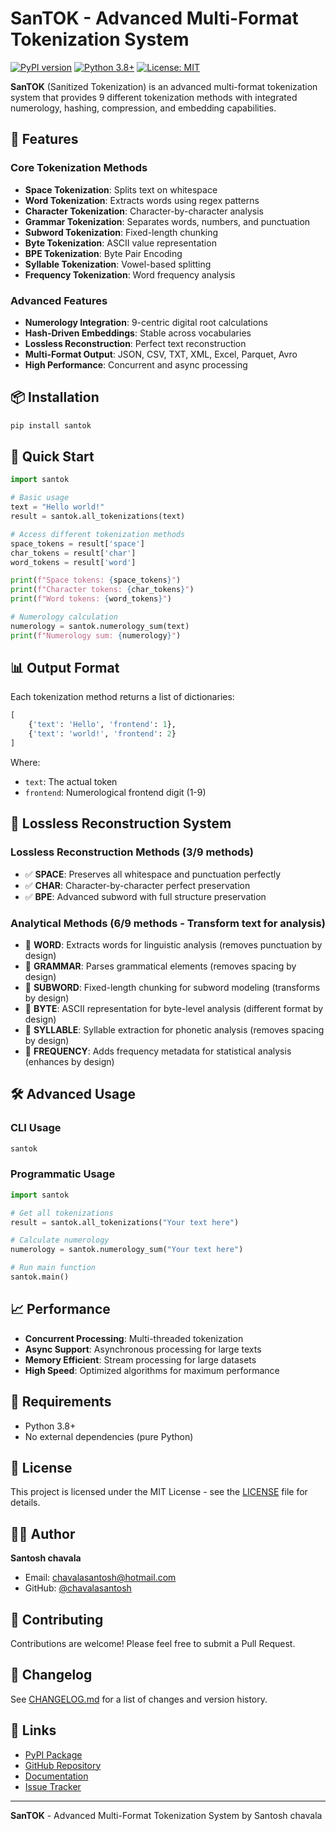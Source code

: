 # SanTOK - Advanced Multi-Format Tokenization System

[![PyPI version](https://badge.fury.io/py/santok.svg)](https://badge.fury.io/py/santok)
[![Python 3.8+](https://img.shields.io/badge/python-3.8+-blue.svg)](https://www.python.org/downloads/)
[![License: MIT](https://img.shields.io/badge/License-MIT-yellow.svg)](https://opensource.org/licenses/MIT)

**SanTOK** (Sanitized Tokenization) is an advanced multi-format tokenization system that provides 9 different tokenization methods with integrated numerology, hashing, compression, and embedding capabilities.

## 🚀 Features

### Core Tokenization Methods
- **Space Tokenization**: Splits text on whitespace
- **Word Tokenization**: Extracts words using regex patterns
- **Character Tokenization**: Character-by-character analysis
- **Grammar Tokenization**: Separates words, numbers, and punctuation
- **Subword Tokenization**: Fixed-length chunking
- **Byte Tokenization**: ASCII value representation
- **BPE Tokenization**: Byte Pair Encoding
- **Syllable Tokenization**: Vowel-based splitting
- **Frequency Tokenization**: Word frequency analysis

### Advanced Features
- **Numerology Integration**: 9-centric digital root calculations
- **Hash-Driven Embeddings**: Stable across vocabularies
- **Lossless Reconstruction**: Perfect text reconstruction
- **Multi-Format Output**: JSON, CSV, TXT, XML, Excel, Parquet, Avro
- **High Performance**: Concurrent and async processing

## 📦 Installation

```bash
pip install santok
```

## 🎯 Quick Start

```python
import santok

# Basic usage
text = "Hello world!"
result = santok.all_tokenizations(text)

# Access different tokenization methods
space_tokens = result['space']
char_tokens = result['char']
word_tokens = result['word']

print(f"Space tokens: {space_tokens}")
print(f"Character tokens: {char_tokens}")
print(f"Word tokens: {word_tokens}")

# Numerology calculation
numerology = santok.numerology_sum(text)
print(f"Numerology sum: {numerology}")
```

## 📊 Output Format

Each tokenization method returns a list of dictionaries:

```python
[
    {'text': 'Hello', 'frontend': 1},
    {'text': 'world!', 'frontend': 2}
]
```

Where:
- `text`: The actual token
- `frontend`: Numerological frontend digit (1-9)

## 🔄 Lossless Reconstruction System

### Lossless Reconstruction Methods (3/9 methods)
- ✅ **SPACE**: Preserves all whitespace and punctuation perfectly
- ✅ **CHAR**: Character-by-character perfect preservation
- ✅ **BPE**: Advanced subword with full structure preservation

### Analytical Methods (6/9 methods - Transform text for analysis)
- 🔄 **WORD**: Extracts words for linguistic analysis (removes punctuation by design)
- 🔄 **GRAMMAR**: Parses grammatical elements (removes spacing by design)
- 🔄 **SUBWORD**: Fixed-length chunking for subword modeling (transforms by design)
- 🔄 **BYTE**: ASCII representation for byte-level analysis (different format by design)
- 🔄 **SYLLABLE**: Syllable extraction for phonetic analysis (removes spacing by design)
- 🔄 **FREQUENCY**: Adds frequency metadata for statistical analysis (enhances by design)

## 🛠️ Advanced Usage

### CLI Usage
```bash
santok
```

### Programmatic Usage
```python
import santok

# Get all tokenizations
result = santok.all_tokenizations("Your text here")

# Calculate numerology
numerology = santok.numerology_sum("Your text here")

# Run main function
santok.main()
```

## 📈 Performance

- **Concurrent Processing**: Multi-threaded tokenization
- **Async Support**: Asynchronous processing for large texts
- **Memory Efficient**: Stream processing for large datasets
- **High Speed**: Optimized algorithms for maximum performance

## 🔧 Requirements

- Python 3.8+
- No external dependencies (pure Python)

## 📄 License

This project is licensed under the MIT License - see the [LICENSE](LICENSE) file for details.

## 👨‍💻 Author

**Santosh chavala**
- Email: chavalasantosh@hotmail.com
- GitHub: [@chavalasantosh](https://github.com/chavalasantosh)

## 🤝 Contributing

Contributions are welcome! Please feel free to submit a Pull Request.

## 📝 Changelog

See [CHANGELOG.md](CHANGELOG.md) for a list of changes and version history.

## 🔗 Links

- [PyPI Package](https://pypi.org/project/santok/)
- [GitHub Repository](https://github.com/chavalasantosh/santok)
- [Documentation](https://github.com/chavalasantosh/santok/tree/main/docs)
- [Issue Tracker](https://github.com/chavalasantosh/santok/issues)

---

**SanTOK** - Advanced Multi-Format Tokenization System by Santosh chavala